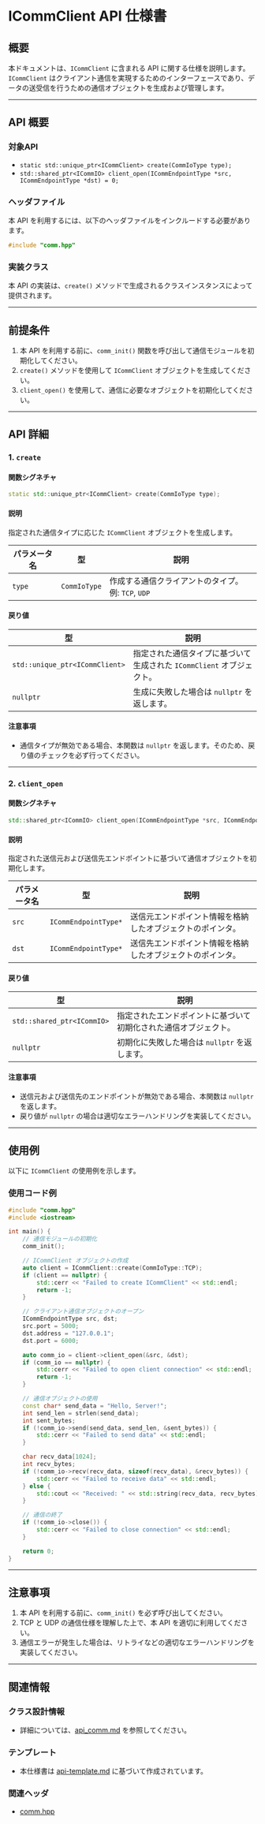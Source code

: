 # ICommClient API 仕様書

## 概要

本ドキュメントは、`ICommClient` に含まれる API に関する仕様を説明します。`ICommClient` はクライアント通信を実現するためのインターフェースであり、データの送受信を行うための通信オブジェクトを生成および管理します。

---

## API 概要

### 対象API

- `static std::unique_ptr<ICommClient> create(CommIoType type);`
- `std::shared_ptr<ICommIO> client_open(ICommEndpointType *src, ICommEndpointType *dst) = 0;`

### ヘッダファイル

本 API を利用するには、以下のヘッダファイルをインクルードする必要があります。

```cpp
#include "comm.hpp"
```

### 実装クラス

本 API の実装は、`create()` メソッドで生成されるクラスインスタンスによって提供されます。

---

## 前提条件

1. 本 API を利用する前に、`comm_init()` 関数を呼び出して通信モジュールを初期化してください。
2. `create()` メソッドを使用して `ICommClient` オブジェクトを生成してください。
3. `client_open()` を使用して、通信に必要なオブジェクトを初期化してください。

---

## API 詳細

### 1. `create`

#### 関数シグネチャ

```cpp
static std::unique_ptr<ICommClient> create(CommIoType type);
```

#### 説明
指定された通信タイプに応じた `ICommClient` オブジェクトを生成します。

| パラメータ名 | 型            | 説明 |
|--------------|---------------|------|
| `type`       | `CommIoType`  | 作成する通信クライアントのタイプ。例: `TCP`, `UDP` |

#### 戻り値

| 型                                   | 説明 |
|-------------------------------------|------|
| `std::unique_ptr<ICommClient>`      | 指定された通信タイプに基づいて生成された `ICommClient` オブジェクト。 |
| `nullptr`                           | 生成に失敗した場合は `nullptr` を返します。 |

#### 注意事項

- 通信タイプが無効である場合、本関数は `nullptr` を返します。そのため、戻り値のチェックを必ず行ってください。

---

### 2. `client_open`

#### 関数シグネチャ

```cpp
std::shared_ptr<ICommIO> client_open(ICommEndpointType *src, ICommEndpointType *dst) = 0;
```

#### 説明
指定された送信元および送信先エンドポイントに基づいて通信オブジェクトを初期化します。

| パラメータ名 | 型                     | 説明 |
|--------------|------------------------|------|
| `src`        | `ICommEndpointType*`  | 送信元エンドポイント情報を格納したオブジェクトのポインタ。 |
| `dst`        | `ICommEndpointType*`  | 送信先エンドポイント情報を格納したオブジェクトのポインタ。 |

#### 戻り値

| 型                           | 説明 |
|------------------------------|------|
| `std::shared_ptr<ICommIO>`   | 指定されたエンドポイントに基づいて初期化された通信オブジェクト。 |
| `nullptr`                    | 初期化に失敗した場合は `nullptr` を返します。 |

#### 注意事項

- 送信元および送信先のエンドポイントが無効である場合、本関数は `nullptr` を返します。
- 戻り値が `nullptr` の場合は適切なエラーハンドリングを実装してください。

---

## 使用例

以下に `ICommClient` の使用例を示します。

### 使用コード例

```cpp
#include "comm.hpp"
#include <iostream>

int main() {
    // 通信モジュールの初期化
    comm_init();

    // ICommClient オブジェクトの作成
    auto client = ICommClient::create(CommIoType::TCP);
    if (client == nullptr) {
        std::cerr << "Failed to create ICommClient" << std::endl;
        return -1;
    }

    // クライアント通信オブジェクトのオープン
    ICommEndpointType src, dst;
    src.port = 5000;
    dst.address = "127.0.0.1";
    dst.port = 6000;

    auto comm_io = client->client_open(&src, &dst);
    if (comm_io == nullptr) {
        std::cerr << "Failed to open client connection" << std::endl;
        return -1;
    }

    // 通信オブジェクトの使用
    const char* send_data = "Hello, Server!";
    int send_len = strlen(send_data);
    int sent_bytes;
    if (!comm_io->send(send_data, send_len, &sent_bytes)) {
        std::cerr << "Failed to send data" << std::endl;
    }

    char recv_data[1024];
    int recv_bytes;
    if (!comm_io->recv(recv_data, sizeof(recv_data), &recv_bytes)) {
        std::cerr << "Failed to receive data" << std::endl;
    } else {
        std::cout << "Received: " << std::string(recv_data, recv_bytes) << std::endl;
    }

    // 通信の終了
    if (!comm_io->close()) {
        std::cerr << "Failed to close connection" << std::endl;
    }

    return 0;
}
```

---

## 注意事項

1. 本 API を利用する前に、`comm_init()` を必ず呼び出してください。
2. TCP と UDP の通信仕様を理解した上で、本 API を適切に利用してください。
3. 通信エラーが発生した場合は、リトライなどの適切なエラーハンドリングを実装してください。

---

## 関連情報

### クラス設計情報
- 詳細については、[api_comm.md](https://github.com/toppers/hakoniwa-drone-core/blob/main/docs/api/comm/api_comm.md) を参照してください。

### テンプレート
- 本仕様書は [api-template.md](https://github.com/toppers/hakoniwa-drone-core/blob/main/docs/templates/api-template.md) に基づいて作成されています。

### 関連ヘッダ
- [comm.hpp](https://github.com/toppers/hakoniwa-drone-core/blob/main/include/comm.hpp)


